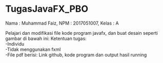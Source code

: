 # TugasJavaFX_PBO

Nama : Muhammad Faiz, NPM : 2017051007, Kelas : A

Pelajari dan modifikasi file kode program javafx, dan buat desain seperti gambar di bawah ini:  Ketentuan tugas:      
-Individu     
-Tidak menggunakan fxml     
-File pdf berisi: Link github, kode program dan output hasil running
